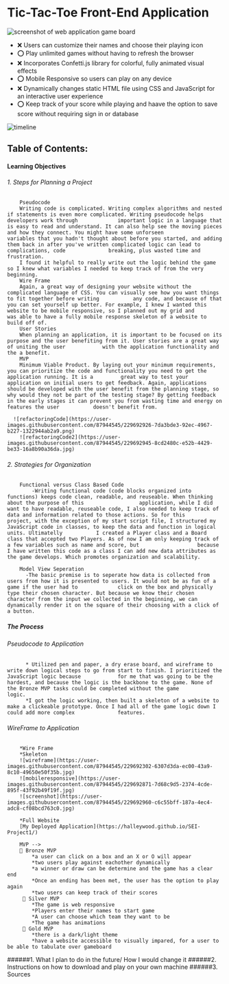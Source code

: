 # Tic-Tac-Toe Front-End Application 
![screenshot of web application game board](../../../Desktop/SEIProject1PICS/screenshot.jpg "Visual of the game played on a browser")

* ❌ Users can customize their names and choose their playing icon 
* ⭕ Play unlimited games without having to refresh the browser 
* ❌ Incorporates Confetti.js library for colorful, fully animated visual effects
* ⭕ Mobile Responsive so users can play on any device
* ❌ Dynamically changes static HTML file using CSS and JavaScript for an interactive user experience  
* ⭕ Keep track of your score while playing and haave the option to save score without requiring sign in or database 







![timeline](https://user-images.githubusercontent.com/87944545/229692971-2dbb3691-4560-4661-a7ef-177d569be59e.jpg)

## Table of Contents:

#### Learning Objectives 
###### 1. Steps for Planning a Project
        Pseudocode
        Writing code is complicated. Writing complex algorithms and nested if statements is even more complicated. Writing pseudocode helps developers work through             important logic in a language that is easy to read and understand. It can also help see the moving pieces and how they connect. You might have some unforseen           variables that you hadn't thought about before you started, and adding them back in after you've written complicated logic can lead to complications, code              breaking, plus wasted time and frustration. 
        I found it helpful to really write out the logic behind the game so I knew what variables I needed to keep track of from the very beginning.
        Wire Frame
        Again, a great way of designing your website without the complicated language of CSS. You can visually see how you want things to fit together before writing           any code, and because of that you can set yourself up better. For example, I knew I wanted this website to be mobile responsive, so I planned out my grid and           was able to have a fully mobile response skeleton of a website to build off of. 
        User Stories
        When planning an application, it is important to be focused on its purpose and the user benefiting from it. User stories are a great way of uniting the user            with the application functionality and the a benefit. 
        MVP
        Minimum Viable Product. By laying out your minimum requirements, you can prioritize the code and functionality you need to get the application running. It is a         great way to test your application on initial users to get feedback. Again, applications should be developed with the user benefit from the planning stage, so          why would they not be part of the testing stage? By getting feedback in the early stages it can prevent you from wasting time and energy on features the user           doesn't benefit from. 
   
      ![refactoringCode](https://user-images.githubusercontent.com/87944545/229692926-7da3bde3-92ec-4967-b227-1322944ab2a9.png)
        ![refactoringCode2](https://user-images.githubusercontent.com/87944545/229692945-8cd2480c-e52b-4429-be33-16a8b90a36da.jpg)
###### 2. Strategies for Organization 
        Functional versus Class Based Code 
            -Writing functional code (code blocks organized into functions) keeps code clean, readable, and reuseable. When thinking about the purpose of this                  application, while I did want to have readable, reuseable code, I also needed to keep track of data and information related to those actions. So for this              project, with the exception of my start script file, I structured my JavaScript code in classes, to keep the data and function in logical units. Ultimatelly           I created a Player class and a Board class that accepted two Players. As of now I am only keeping track of a few variables such as name and score, but                   because I have written this code as a class I can add new data attributes as the game develops. Which promotes organization and scalability. 

        Model View Seperation 
          -The basic premise is to seperate how data is collected from users from how it is presented to users. It would not be as fun of a game if the user had to             click on the box and physically type their chosen character. But because we know their chosen character from the input we collected in the beginning, we can           dynamically render it on the square of their choosing with a click of a button. 

##### The Process 
###### Pseudocode to  Application  
          * Utilized pen and paper, a dry erase board, and wireframe to write down logical steps to go from start to finish. I prioritized the JavaScript logic because            for me that was going to be the hardest, and because the logic is the backbone to the game. None of the Bronze MVP tasks could be completed without the game            logic. 
          *I got the logic working, then built a skeleton of a website to make a clickeable prototype. Once I had all of the game logic down I could add more complex              features. 
###### WireFrame to Application  
        *Wire Frame 
        *Skeleton
        ![wireframe](https://user-images.githubusercontent.com/87944545/229692302-6307d3da-ec00-43a9-8c10-49650e50f35b.jpg)
        ![mobileresponsive](https://user-images.githubusercontent.com/87944545/229692871-7d68c9d5-2374-4cde-895f-43f92b49f19f.jpg)
        ![screenshot](https://user-images.githubusercontent.com/87944545/229692960-c6c55bff-187a-4ec4-adc8-cf08bcd763c0.jpg)
        
        *Full Website
        [My Deployed Application](https://halleywood.github.io/SEI-Project1/)
        
        MVP --> 
        🥉 Bronze MVP 
            *a user can click on a box and an X or O will appear 
            *two users play against eachother dynamically 
            *a winner or draw can be determine and the game has a clear end 
            *Once an ending has been met, the user has the option to play again 
            *two users can keep track of their scores 
         🥈 Silver MVP 
            *The game is web responsive 
            *Players enter their names to start game 
            *A user can choose which team they want to be 
            *The game has animations 
         🥇 Gold MVP
            *there is a dark/light theme 
            *have a website accessible to visually impared, for a user to be able to tabulate over gameboard

######1. What I plan to do in the future/ How I would change it 
######2. Instructions on how to download and play on your own machine
######3. Sources 
